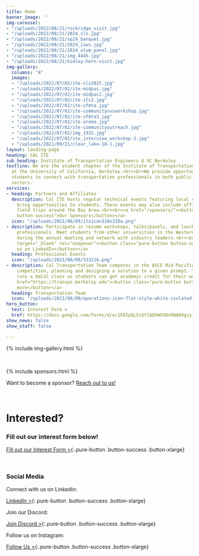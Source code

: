 ```yaml
---
title: Home
banner_image: ''
img-carousel:
- "/uploads/2022/08/21/rockridge_visit.jpg"
- "/uploads/2022/08/21/2024_sls.jpg"
- "/uploads/2022/08/21/sp24_banquet.jpg"
- "/uploads/2022/08/21/2024_isws.jpg"
- "/uploads/2022/08/21/2024_alum_panel.jpg"
- "/uploads/2022/08/21/img_4445.jpg"
- "/uploads/2022/08/21/kimley-horn-visit.jpg"
img-gallery:
  columns: "4"
  images:
  - "/uploads/2022/07/02/ite-sls2025.jpg"
  - "/uploads/2022/07/02/ite-midpac.jpg"
  - "/uploads/2022/07/02/ite-midpac2.jpg"
  - "/uploads/2022/07/02/ite-itc2.jpg"
  - "/uploads/2022/07/02/ite-sfmta.jpg"
  - "/uploads/2022/07/02/ite-communitysvcworkshop.jpg"
  - "/uploads/2022/07/02/ite-sfmta3.jpg"
  - "/uploads/2022/07/02/ite-arema.jpg"
  - "/uploads/2022/07/02/ite-communityoutreach.jpg"
  - "/uploads/2022/07/02/img_1932.jpg"
  - "/uploads/2022/07/02/ite_interview_workshop-2.jpg"
  - "/uploads/2021/09/21/clear_lake-18-1.jpg"
layout: landing-page
heading: CAL ITE
sub_heading: Institute of Transportation Engineers @ UC Berkeley
textline: We are the student chapter of the Institute of Transportation Engineers
  at the University of California, Berkeley.<br><br>We provide opportunities for interested
  students to connect with transportation professionals in both public and private
  sectors.
services:
- heading: Partners and Affiliates
  description: Cal ITE hosts regular technical events featuring local companies to
    bring opportunities to students. These events may also include office visits and
    field trips around the Bay Area.<br><br><a href="/sponsors/"><button class="pure-button
    button-success">Our Sponsors</button></a>
  icon: "/uploads/2021/08/09/itsicon310x310a.png"
- description: Participate in resume workshops, talks/panels, and lunch meetings with
    professionals. Meet students from other universities in the Western ITE district
    during the annual meeting and network with industry leaders.<br><br><a href="https://linkedin.com/company/cal-ite/"
    target="_blank" rel="noopener"><button class="pure-button button-success">Follow
    us on LinkedIn</button></a>
  heading: Professional Events
  icon: "/uploads/2021/08/09/533216.png"
- description: Cal Transportation Team competes in the ASCE Mid-Pacific Transportation
    competition, planning and designing a solution to a given prompt. The team also
    runs a DeCal class so students can get academic credit for their work. <br><br><a
    href="https://transpo.berkeley.edu"><button class="pure-button button-success">Learn
    more</button></a>
  heading: Transportation Team
  icon: "/uploads/2021/08/09/operations-icon-flat-style-white-isolated-symbol-black-your-web-site-design-app-ui-simple-process-vector-illustration-156422564.jpg"
hero_button:
  text: Interest Form >
  href: https://docs.google.com/forms/d/e/1FAIpQLSc6YlQQVWXVBnONA69gzyiJsl07GmhW5oM4gEGbh4LrxnHCFQ/viewform
show_news: false
show_staff: false

---
```

{% include img-gallery.html %}

<br>

{% include sponsors.html %}

<p class="font-bold italic py-2">Want to become a sponsor? <a href="/sponsors/">Reach out to us!</a></p>

<br>

# Interested?

### Fill out our interest form below!

[Fill out our Interest Form >](https://docs.google.com/forms/d/e/1FAIpQLSc6YlQQVWXVBnONA69gzyiJsl07GmhW5oM4gEGbh4LrxnHCFQ/viewform){:.pure-button .button-success .button-xlarge}

<br>

### Social Media

Connect with us on LinkedIn:

[LinkedIn >](https://www.linkedin.com/company/cal-ite/){:.pure-button .button-success .button-xlarge}

Join our Discord:

[Join Discord >](https://discord.gg/jyzrp7Ha44){:.pure-button .button-success .button-xlarge}

Follow us on Instagram:

[Follow Us >](https://www.instagram.com/cal_ite/){:.pure-button .button-success .button-xlarge}
